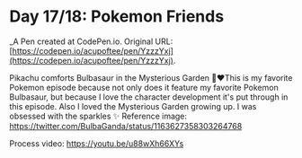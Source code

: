 # Day 17/18: Pokemon Friends
 _A Pen created at CodePen.io. Original URL: [https://codepen.io/acupoftee/pen/YzzzYxj](https://codepen.io/acupoftee/pen/YzzzYxj).

 Pikachu comforts Bulbasaur in the Mysterious Garden 🌱❤️This is my favorite Pokemon episode because not only does it feature my favorite Pokemon Bulbasaur, but because I love the character development it's put through in this episode. Also I loved the Mysterious Garden growing up. I was obsessed with the sparkles ✨ Reference image: https://twitter.com/BulbaGanda/status/1163627358303264768

Process video: https://youtu.be/u88wXh66XYs